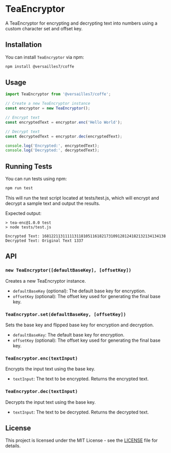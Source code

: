 # TeaEncryptor
A TeaEncryptor for encrypting and decrypting text into numbers using a custom character set and offset key.

## Installation

You can install `TeaEncryptor` via npm:
```bash
npm install @versailles7/coffe

```

## Usage

```javascript
import TeaEncryptor from '@versailles7/coffe';

// Create a new TeaEncryptor instance
const encryptor = new TeaEncryptor();

// Encrypt text
const encryptedText = encryptor.enc('Hello World');

// Decrypt text
const decryptedText = encryptor.dec(encryptedText);

console.log('Encrypted:', encryptedText);
console.log('Decrypted:', decryptedText);
```

## Running Tests

You can run tests using npm:
```bash
npm run test
```
This will run the test script located at tests/test.js, which will encrypt and decrypt a sample text and output the results.


Expected output:

```text
> tea-enc@1.0.0 test
> node tests/test.js

Encrypted Text: 168122113111113118105116182173109128124182132134134138
Decrypted Text: Original Text 1337
```

## API

### `new TeaEncryptor([defaultBaseKey], [offsetKey])`
Creates a new TeaEncryptor instance.
- `defaultBaseKey` (optional): The default base key for encryption.
- `offsetKey` (optional): The offset key used for generating the final base key.


### `TeaEncryptor.set(defaultBaseKey, [offsetKey])`
Sets the base key and flipped base key for encryption and decryption.
- `defaultBaseKey`: The default base key for encryption.
- `offsetKey` (optional): The offset key used for generating the final base key.


### `TeaEncryptor.enc(textInput)`
Encrypts the input text using the base key.
- `textInput`: The text to be encrypted. Returns the encrypted text.


### `TeaEncryptor.dec(textInput)`
Decrypts the input text using the base key.
- `textInput`: The text to be decrypted. Returns the decrypted text.

## License
This project is licensed under the MIT License - see the [LICENSE](LICENSE) file for details.